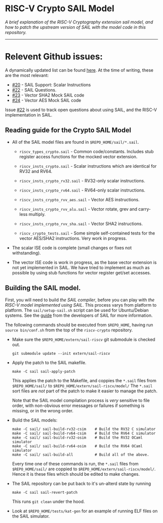 
# RISC-V Crypto SAIL Model

*A brief explanation of the RISC-V Cryptography extension sail model, and
 how to patch the upstream version of SAIL with the model code in this
 repository.*

---

# Relevent Github issues:

A dynamically updated list can be found 
[here](https://github.com/riscv/riscv-crypto/issues?q=is%3Aissue+is%3Aopen+label%3ASAIL).
At the time of writing, these are the most relevant:

- [#20](https://github.com/riscv/riscv-crypto/issues/20) - SAIL Support: Scalar Instructions
- [#22](https://github.com/riscv/riscv-crypto/issues/22) - SAIL Questions.
- [#23](https://github.com/riscv/riscv-crypto/issues/23) - Vector SHA2 Mock SAIL code
- [#24](https://github.com/riscv/riscv-crypto/issues/24) - Vector AES Mock SAIL code

Issue 
[#22](https://github.com/riscv/riscv-crypto/issues/22)
is used to track open questions about using SAIL, and the RISC-V
implementation in SAIL.

## Reading guide for the Crypto SAIL Model

- All of the SAIL model files are found in `$REPO_HOME/sail/*.sail`.

  - `riscv_types_crypto.sail`  - Common code/constants. Includes stub
    register access functions for the mocked vector extension.

  - `riscv_insts_crypto.sail` - Scalar instructions which are identical
    for RV32 and RV64.

  - `riscv_insts_crypto_rv32.sail` - RV32-only scalar instructions.
  
  - `riscv_insts_crypto_rv64.sail` - RV64-only scalar instructions.

  - `riscv_insts_crypto_rvv_aes.sail` - Vector AES instructions.
  
  - `riscv_insts_crypto_rvv_alu.sail` - Vector rotate, grev and carry-less
    multiply.

  - `riscv_insts_crypto_rvv_sha.sail` - Vector SHA2 instructions.

  - `riscv_crypto_tests.sail` - Some simple self-contained tests for
    the vector AES/SHA2 instructions. Very work in progress.

- The scalar ISE code is complete (small changes or fixes not withstanding).

- The vector ISE code is work in progress, as the base vector extension
  is not yet implemented in SAIL. We have tried to implement as much as
  possible by using stub functions for vector register get/set accesses.

## Building the SAIL model.

First, you will need to build *the SAIL compiler*, before you can play
with *the RISC-V model implemented using SAIL*.
This process varys from platform to platform.
The `sail/setup-sail.sh` script can be used for Ubuntu/Debian systems.
See the
[guide](https://github.com/rems-project/sail/blob/sail2/BUILDING.md)
from the developers of SAIL for more information.

The following commands should be executed from `$REPO_HOME`, having
run `source bin/conf.sh` from the top of the `riscv-crypto` repository.

- Make sure the `$REPO_HOME/extern/sail-riscv` git submodule is checked out.

  ```
  git submodule update --init extern/sail-riscv
  ```

- Apply the patch to the SAIL makefile.
  
  ```
  make -C sail sail-apply-patch
  ```

  This applies the patch to the Makefile, and coppies the `*.sail` files
  from `$REPO_HOME/sail/` to `$REPO_HOME/extern/sail-riscv/model/`
  The `*.sail` sort files are *not* part of the patch to make it easier
  to manage the patch.

  Note that the SAIL model compilation process is *very* sensitive to
  file order, with non-obvious error messages or failures if something
  is missing, or in the wrong order.


- Build the SAIL models:

  ```
  make -C sail/ sail-build-rv32-csim    # Build the RV32 C simulator
  make -C sail/ sail-build-rv64-csim    # Build the RV64 C simulator
  make -C sail/ sail-build-rv32-osim    # Build the RV32 OCaml simulator
  make -C sail/ sail-build-rv64-osim    # Build the RV64 OCaml simulator
  make -C sail/ sail-build-all          # Build all of the above.
  ```

  Every time one of these commands is run, the `*.sail` files 
  from `$REPO_HOME/sail/` are coppied to `$REPO_HOME/extern/sail-riscv/model/`.
  Hence it is these files which should be edited to make changes.


- The SAIL repository can be put back to it's un-alterd state by running

  ```
  make -C sail sail-revert-patch
  ```

  This runs `git clean` under the hood.


- Look at `$REPO_HOME/tests/kat-gen` for an example of running ELF files
  on the SAIL simulator.

